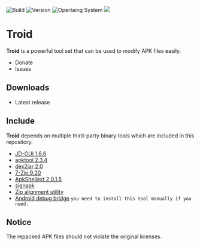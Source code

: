 ![Build](https://img.shields.io/badge/Build-Passing-brightgreen?style=flat-square&logo=none) ![Version](https://img.shields.io/badge/Version-1.0.2-blue?style=flat-square&logo=none) ![Opertaing System](https://img.shields.io/badge/OS-Windows-blueviolet?style=flat-square&logo=none) ![](https://img.shields.io/badge/License-GPL_3.0-orange?style=flat-square&logo=none)

# Troid

**Troid** is a powerful tool set that can be used to modify APK files easily.

- Donate
- Issues


## Downloads

- Latest  release


## Include

**Troid** depends on multiple third-party binary tools which are included in this repository.

- [JD-GUI 1.6.6](https://github.com/java-decompiler/jd-gui)
- [apktool 2.3.4](https://ibotpeaches.github.io/Apktool/)
- [dex2jar 2.0](https://github.com/pxb1988/dex2jar)
- [7-Zip 9.20](https://www.7-zip.org/)
- [ApkShellext 2 0.1.5](https://github.com/kkguo/apkshellext)
- [signapk](https://github.com/techexpertize/SignApk)
- [Zip alignment utility](https://android.googlesource.com)
- [Android debug bridge](https://android.googlesource.com) `you need to install this tool manually if you need.`

## Notice

The repacked APK files should not violate the original licenses.